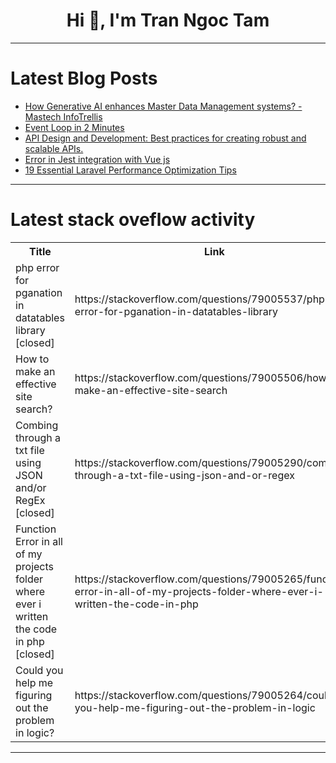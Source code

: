 <h1 align="center">Hi 👋, I'm Tran Ngoc Tam</h1>

---

# Latest Blog Posts 
<!-- BLOG-POST-LIST:START -->
- [How Generative AI enhances Master Data Management systems? - Mastech InfoTrellis](https://dev.to/hana_sato/how-generative-ai-enhances-master-data-management-systems-mastech-infotrellis-bm8)
- [Event Loop in 2 Minutes](https://dev.to/bhataasim/event-loop-in-2-minutes-5895)
- [API Design and Development: Best practices for creating robust and scalable APIs.](https://dev.to/pellenilsen/api-design-and-development-best-practices-for-creating-robust-and-scalable-apis-47mf)
- [Error in Jest integration with Vue js](https://dev.to/pankaj_durve_077665afa829/error-in-jest-integration-with-vue-js-55bh)
- [19 Essential Laravel Performance Optimization Tips](https://dev.to/proprzzzz/19-essential-laravel-performance-optimization-tips-2imf)
<!-- BLOG-POST-LIST:END -->

---

# Latest stack oveflow activity
<table>
  <tr><th>Title</th><th>Link</th></tr>
  <!-- STACKOVERFLOW:START --><tr><td>php error for pganation in datatables library [closed]</td><td>https://stackoverflow.com/questions/79005537/php-error-for-pganation-in-datatables-library</td></tr><tr><td>How to make an effective site search?</td><td>https://stackoverflow.com/questions/79005506/how-to-make-an-effective-site-search</td></tr><tr><td>Combing through a txt file using JSON and/or RegEx [closed]</td><td>https://stackoverflow.com/questions/79005290/combing-through-a-txt-file-using-json-and-or-regex</td></tr><tr><td>Function Error in all of my projects folder where ever i written the code in php [closed]</td><td>https://stackoverflow.com/questions/79005265/function-error-in-all-of-my-projects-folder-where-ever-i-written-the-code-in-php</td></tr><tr><td>Could you help me figuring out the problem in logic?</td><td>https://stackoverflow.com/questions/79005264/could-you-help-me-figuring-out-the-problem-in-logic</td></tr><!-- STACKOVERFLOW:END -->
</table>

---


